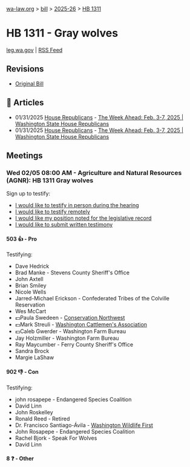 [wa-law.org](/) > [bill](/bill/) > [2025-26](/bill/2025-26/) > [HB 1311](/bill/2025-26/hb/1311/)

# HB 1311 - Gray wolves
[leg.wa.gov](https://app.leg.wa.gov/billsummary?BillNumber=1311&Year=2025&Initiative=false) | [RSS Feed](./rss.xml)

## Revisions
* [Original Bill](1/)

## 📰 Articles
* 01/31/2025 [House Republicans](/org/house_republicans/) - [The Week Ahead: Feb. 3-7, 2025 | Washington State House Republicans](http://houserepublicans.wa.gov/week/the-week-ahead-feb-3-7-2025/#:~:text=HB%201311)
* 01/31/2025 [House Republicans](/org/house_republicans/) - [The Week Ahead: Feb. 3-7, 2025 | Washington State House Republicans](https://houserepublicans.wa.gov/week/the-week-ahead-feb-3-7-2025/#:~:text=HB%201311)

## Meetings
### Wed 02/05 08:00 AM - Agriculture and Natural Resources (AGNR): HB 1311 Gray wolves
Sign up to testify:
* [I would like to testify in person during the hearing](https://app.leg.wa.gov/csi/Testifier/Add?chamber=House&mId=32648&aId=162490&caId=25344&tId=1)
* [I would like to testify remotely](https://app.leg.wa.gov/csi/Testifier/Add?chamber=House&mId=32648&aId=162490&caId=25344&tId=2)
* [I would like my position noted for the legislative record](https://app.leg.wa.gov/csi/Testifier/Add?chamber=House&mId=32648&aId=162490&caId=25344&tId=3)
* [I would like to submit written testimony](https://app.leg.wa.gov/csi/Testifier/Add?chamber=House&mId=32648&aId=162490&caId=25344&tId=4)

#### 503 👍 - Pro
Testifying:
* Dave Hedrick
* Brad Manke - Stevens County Sheriff's Office
* John Axtell
* Brian Smiley
* Nicole Wells
* Jarred-Michael Erickson - Confederated Tribes of the Colville Reservation
* Wes McCart
* 💵Paula Swedeen - [Conservation Northwest](/org/conservation_northwest/)
* 💵Mark Streuli - [Washington Cattlemen's Association](/org/washington_cattlemen's_association/)
* 💵Caleb Gwerder - Washington Farm Bureau
* Jay Holzmiller - Washington Farm Bureau
* Ray Maycumber - Ferry County Sheriff's Office
* Sandra Brock
* Margie LaShaw

#### 902 👎 - Con
Testifying:
* john rosapepe - Endangered Species Coalition
* David Linn
* John Roskelley
* Ronald Reed - Retired
* Dr. Francisco Santiago-Ávila - [Washington Wildlife First](/org/washington_wildlife_first/)
* John Rosapepe - Endangered Species Coalition
* Rachel Bjork - Speak For Wolves
* David Linn

#### 8 ❓ - Other

